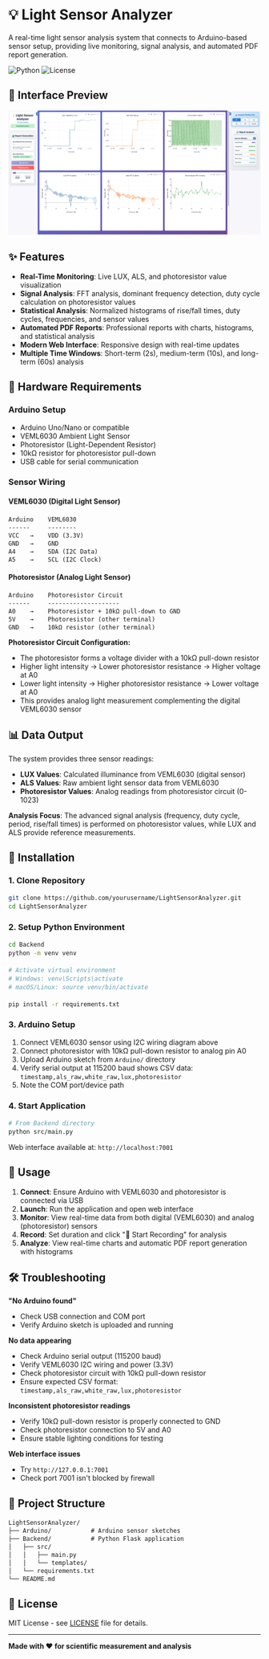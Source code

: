 # 💡 Light Sensor Analyzer

A real-time light sensor analysis system that connects to Arduino-based sensor setup, providing live monitoring, signal analysis, and automated PDF report generation.

![Python](https://img.shields.io/badge/python-v3.8+-blue.svg)
![License](https://img.shields.io/badge/license-MIT-green.svg)

## 📸 Interface Preview

![Light Sensor Analyzer Interface](assets/screenshot.png)

## ✨ Features

- **Real-Time Monitoring**: Live LUX, ALS, and photoresistor value visualization
- **Signal Analysis**: FFT analysis, dominant frequency detection, duty cycle calculation on photoresistor values
- **Statistical Analysis**: Normalized histograms of rise/fall times, duty cycles, frequencies, and sensor values
- **Automated PDF Reports**: Professional reports with charts, histograms, and statistical analysis
- **Modern Web Interface**: Responsive design with real-time updates
- **Multiple Time Windows**: Short-term (2s), medium-term (10s), and long-term (60s) analysis

## 🔧 Hardware Requirements

### Arduino Setup
- Arduino Uno/Nano or compatible
- VEML6030 Ambient Light Sensor
- Photoresistor (Light-Dependent Resistor)
- 10kΩ resistor for photoresistor pull-down
- USB cable for serial communication

### Sensor Wiring

#### VEML6030 (Digital Light Sensor)
```
Arduino    VEML6030
------     --------
VCC   →    VDD (3.3V)
GND   →    GND
A4    →    SDA (I2C Data)
A5    →    SCL (I2C Clock)
```

#### Photoresistor (Analog Light Sensor)
```
Arduino    Photoresistor Circuit
------     --------------------
A0    →    Photoresistor + 10kΩ pull-down to GND
5V    →    Photoresistor (other terminal)
GND   →    10kΩ resistor (other terminal)
```

**Photoresistor Circuit Configuration:**
- The photoresistor forms a voltage divider with a 10kΩ pull-down resistor
- Higher light intensity → Lower photoresistor resistance → Higher voltage at A0
- Lower light intensity → Higher photoresistor resistance → Lower voltage at A0
- This provides analog light measurement complementing the digital VEML6030 sensor

## 📊 Data Output

The system provides three sensor readings:
- **LUX Values**: Calculated illuminance from VEML6030 (digital sensor)
- **ALS Values**: Raw ambient light sensor data from VEML6030
- **Photoresistor Values**: Analog readings from photoresistor circuit (0-1023)

**Analysis Focus**: The advanced signal analysis (frequency, duty cycle, period, rise/fall times) is performed on photoresistor values, while LUX and ALS provide reference measurements.

## 🚀 Installation

### 1. Clone Repository
```bash
git clone https://github.com/yourusername/LightSensorAnalyzer.git
cd LightSensorAnalyzer
```

### 2. Setup Python Environment
```bash
cd Backend
python -m venv venv

# Activate virtual environment
# Windows: venv\Scripts\activate
# macOS/Linux: source venv/bin/activate

pip install -r requirements.txt
```

### 3. Arduino Setup
1. Connect VEML6030 sensor using I2C wiring diagram above
2. Connect photoresistor with 10kΩ pull-down resistor to analog pin A0
3. Upload Arduino sketch from `Arduino/` directory
4. Verify serial output at 115200 baud shows CSV data: `timestamp,als_raw,white_raw,lux,photoresistor`
5. Note the COM port/device path

### 4. Start Application
```bash
# From Backend directory
python src/main.py
```

Web interface available at: `http://localhost:7001`

## 📱 Usage

1. **Connect**: Ensure Arduino with VEML6030 and photoresistor is connected via USB
2. **Launch**: Run the application and open web interface
3. **Monitor**: View real-time data from both digital (VEML6030) and analog (photoresistor) sensors
4. **Record**: Set duration and click "🎥 Start Recording" for analysis
5. **Analyze**: View real-time charts and automatic PDF report generation with histograms

## 🛠️ Troubleshooting

**"No Arduino found"**
- Check USB connection and COM port
- Verify Arduino sketch is uploaded and running

**No data appearing**
- Check Arduino serial output (115200 baud)
- Verify VEML6030 I2C wiring and power (3.3V)
- Check photoresistor circuit with 10kΩ pull-down resistor
- Ensure expected CSV format: `timestamp,als_raw,white_raw,lux,photoresistor`

**Inconsistent photoresistor readings**
- Verify 10kΩ pull-down resistor is properly connected to GND
- Check photoresistor connection to 5V and A0
- Ensure stable lighting conditions for testing

**Web interface issues**
- Try `http://127.0.0.1:7001`
- Check port 7001 isn't blocked by firewall

## 📁 Project Structure

```
LightSensorAnalyzer/
├── Arduino/           # Arduino sensor sketches
├── Backend/           # Python Flask application
│   ├── src/
│   │   ├── main.py
│   │   └── templates/
│   └── requirements.txt
└── README.md
```

## 📄 License

MIT License - see [LICENSE](LICENSE) file for details.

---

**Made with ❤️ for scientific measurement and analysis** 